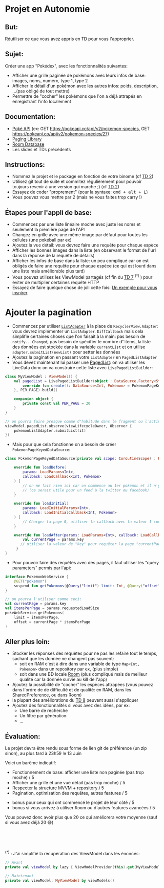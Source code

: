 # Projet en Autonomie

## But: 
Réutiliser ce que vous avez appris en TD pour vous l'approprier.

## Sujet: 
Créer une app "Pokédex", avec les fonctionnalités suivantes:
- Afficher une grille paginée de pokémons avec leurs infos de base: images, noms, numéro, type 1, type 2
- Afficher le détail d'un pokémon avec les autres infos: poids, description, ...(pas obligé de tout mettre)
- Permettre de "cocher" les pokémons que l'on a déjà attrapés en enregistrant l'info localement 

## Documentation:
- [Poké API](https://pokeapi.co/) (ex: GET https://pokeapi.co/api/v2/pokemon-species, GET https://pokeapi.co/api/v2/pokemon-species/27)
- [Paging Library](https://developer.android.com/topic/libraries/architecture/paging)
- [Room Database](https://developer.android.com/topic/libraries/architecture/room)
- Les slides et TDs précédents

## Instructions: 
- Nommez le projet et le package en fonction de votre binome (cf [TD 2](./td-2.md))
- Utilisez git tout de suite et commitez régulièrement pour pouvoir toujours revenir à une version qui marche ;) (cf [TD 2](./td-2.md))
- Essayez de coder "proprement" (pour la syntaxe: <kbd>cmd + alt + L</kbd>)
- Vous pouvez vous mettre par 2 (mais ne vous faites trop carry !) 

## Étapes pour l'appli de base: 
- Commencez par une liste linéaire moche avec juste les noms et seulement la première page de l'API
- Changez en grille avec une même image par défaut pour toutes les cellules (une pokéball par ex)
- Ajoutez la vue détail: vous devrez faire une requête pour chaque espèce
- Afficher les bonnes images dans la liste (en observant le format de l'url dans la réponse de la requête de détails)
- Afficher les infos de base dans la liste: un peu compliqué car on est obligés de faire une requête pour chaque espèce (ce qui est lourd dans une liste mais améliorable plus tard)
- Vous pouvez utilisez les ViewModel partagés (cf fin du [TD 7](./td-7.md) <sup>(*)</sup> ) pour éviter de multiplier certaines requête HTTP
- Essayez de faire quelque chose de joli cette fois: [Un exemple pour vous inspirer](https://www.instagram.com/p/Bx86mp2hWT-/)

# Ajouter la pagination
- Commencez par utiliser [`ListAdapter`](https://developer.android.com/reference/androidx/recyclerview/widget/ListAdapter) à la place de `RecyclerView.Adapter`: vous devrez implémenter un `ListAdapter.DiffCallback` mais cela simplifie certaines choses que l'on faisait à la main: pas besoin de `notify...Changed`, pas besoin de spécifier le nombre d''items, la liste des données est stockée dans la variable `currentList` et on utilise `adapter.submitList(newList)` pour setter les données
- Ajoutez la pagination en passant votre `ListAdapter` en `PagedListAdapter` 
- Vous devez maintenant lui passer une [PagedList](https://developer.android.com/topic/libraries/architecture/paging/ui): on va utiliser les LiveData donc on va construire cette liste avec `LivePagedListBuilder`:

```kotlin
class MyViewModel : ViewModel() {
    val pagedList = LivePagedListBuilder(object : DataSource.Factory<String, Pokemon>() {
        override fun create(): DataSource<Int, Pokemon> = PokemonPageKeyedDataSource(viewModelScope)
    }, PER_PAGE).build()

    companion object {
        private const val PER_PAGE = 20
    }
}

// on pourra faire presque comme d'habitude dans le fragment ou l'activity:
viewModel.pagedList.observe(viewLifecycleOwner, Observer {
    pokemonListAdapter.submitList(it)
})
```

- Mais pour que cela fonctionne on a besoin de créer `PokemonPageKeyedDataSource`: 
```kotlin
class PokemonPageKeyedDataSource(private val scope: CoroutineScope) : PageKeyedDataSource<Int, Pokemon>() {

    override fun loadBefore(
        params: LoadParams<Int>,
        callback: LoadCallback<Int, Pokemon>
    ) {
        // on ne fait rien ici car on commence au 1er pokémon et il n'y a rien avant 
        // (ce serait utile pour un feed à la twitter ou facebook)
    }

    override fun loadInitial(
        params: LoadInitialParams<Int>,
        callback: LoadInitialCallback<Int, Pokemon>
    ) {
        // Charger la page 0, utiliser la callback avec la valeur 1 comme "key"
    }

    override fun loadAfter(params: LoadParams<Int>, callback: LoadCallback<Int, Pokemon>) {
        val currentPage = params.key
       // utiliser la valeur de "key" pour requêter la page "currentPage" et utiliser la callback avec currentPage + 1
     }
}
```

- Pour pouvoir faire des requêtes avec des pages, il faut utiliser les "query parameters" permis par l'api:

```kotlin
interface PokemonWebService {
    @GET("pokemon")
    suspend fun getPokemons(@Query("limit") limit: Int, @Query("offset") offset: Int = 0): Response<PokeListResponse>
}

// on pourra l'utiliser comme ceci:
val currentPage = params.key
val itemsPerPage = params.requestedLoadSize
pokeWebService.getPokemons(
    limit = itemsPerPage,
    offset = currentPage * itemsPerPage
)
```

## Aller plus loin:
- Stocker les réponses des requêtes pour ne pas les refaire tout le temps, sachant que les donnée ne changent pas souvent:
    - soit en RAM c'est à dire dans une variable de type `Map<Int, Pokemon>` dans un repository par ex, (plus simple)
    - soit dans une BD locale [Room](https://developer.android.com/topic/libraries/architecture/room) (plus compliqué mais de meilleur qualité car la donnée survie au kill de l'app)
- Ajoutez la possibilité de "cocher" les espèces attrapées (vous pouvez dans l'ordre de de difficulté et de qualité: en RAM, dans les SharedPreference, ou dans Room)
- la plupart des améliorations du [TD 8](./td-8.md) peuvent aussi s'appliquer
- Ajoutez des fonctionnalités si vous avez des idées, par ex:
    - Une barre de recherche
    - Un filtre par génération
    - ...

## Évaluation:
Le projet devra être rendu sous forme de lien git de préférence (un zip sinon), au plus tard à 23h59 le 13 Juin


Voici un barême indicatif:

- Fonctionnement de base: afficher une liste non paginée (pas trop moche) / 5
- Afficher une grille et une vue détail (pas trop moche) / 5
- Respecter la structure MVVM + repository / 5
- Pagination, optimisation des requêtes, autres features / 5

+ bonus pour ceux qui ont commencé le projet de leur côté / 5
+ bonus si vous arrivez à utiliser Room ou d'autres features avancées / 5

Vous pouvez donc avoir plus que 20 ce qui améliorera votre moyenne (sauf si vous avez déjà 20 😅)

<br/>
<br/>
<br/>
<br/>
<sup>(*)</sup> : J'ai simplifié la récupération des ViewModel dans les énoncés:

```kotlin
// Avant
private val viewModel by lazy { ViewModelProvider(this).get(MyViewModel::class.java) }

// Maintenant
private val viewModel: MyViewModel by viewModels()
```
